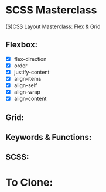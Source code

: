 # SCSS Masterclass

(S)CSS Layout Masterclass: Flex & Grid

## Flexbox:

-   [x] flex-direction
-   [x] order
-   [x] justify-content
-   [x] align-items
-   [x] align-self
-   [x] align-wrap
-   [x] align-content

## Grid:

## Keywords & Functions:

## SCSS:

# To Clone:
